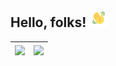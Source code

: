 ## Hello, folks! <img src="https://github.com/yashgoyal2802/yashgoyal2802/blob/main/resources/elsalla.gif" width="30px">

|<img align="center" src="https://github-readme-stats.vercel.app/api?username=yashgoyal2802&&theme=buefy-dark&&show_icons=true&&hide_border=false&bg_color=1a1b27&icon_color=ff3860&title_color=7957d5&text_color=808080" />|<img align="center" height="195px"  src="https://github-readme-stats.vercel.app/api/top-langs/?username=yashgoyal2802&layout=compact&hide=jupyter%20notebook" />|
|---|---|
<!--
**yashgoyal2802/yashgoyal2802** is a ✨ _special_ ✨ repository because its `README.md` (this file) appears on your GitHub profile.

Here are some ideas to get you started:

- 🔭 I’m currently working on ...
- 🌱 I’m currently learning ...
- 👯 I’m looking to collaborate on ...
- 🤔 I’m looking for help with ...
- 💬 Ask me about ...
- 📫 How to reach me: ...
- 😄 Pronouns: ...
- ⚡ Fun fact: ...
-->

